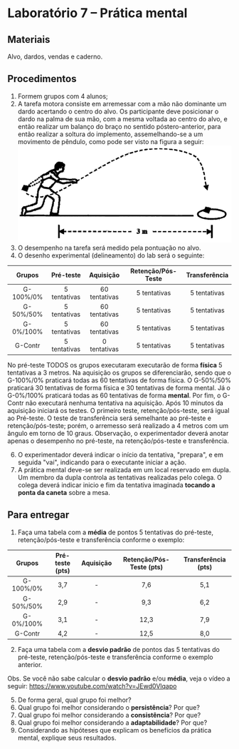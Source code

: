 # Laboratório 7 – Prática mental
## Materiais
Alvo, dardos, vendas e caderno. 
## Procedimentos
1. Formem grupos com 4 alunos;
2. A tarefa motora consiste em arremessar com a mão não dominante um dardo acertando o centro do alvo.  Os participante deve posicionar o dardo na palma de sua mão, com
a mesma voltada ao centro do alvo, e então realizar um balanço do braço no sentido póstero-anterior, para então realizar a soltura do implemento, assemelhando-se a um movimento de pêndulo, como pode ser visto na figura a seguir:
![Texto alternativo](https://github.com/apolinario-souza/teaching/blob/main/AprendizagemMotora(EFI04168)/Lab/FIG/Fig1.png)
4. O desempenho na tarefa será medido pela pontuação no alvo.
5. O desenho experimental (delineamento) do lab será o seguinte:

| Grupos | Pré-teste| Aquisição | Retenção/Pós-Teste |Transferência |
|:-----------:|:-----------:|:-----------:|:-----------:|:-----------:|
|G-100%/0% | 5 tentativas  | 60 tentativas  | 5 tentativas |5 tentativas |
|G-50%/50% | 5 tentativas  | 60 tentativas  |5 tentativas |5 tentativas |
|G-0%/100% | 5 tentativas  | 60 tentativas  |5 tentativas |5 tentativas |
|G-Contr | 5 tentativas  | 0 tentativas  |5 tentativas |5 tentativas |

No pré-teste TODOS os grupos executaram executarão de forma **física** 5 tentativas a 3 metros. Na aquisição os grupos se diferenciarão, sendo que o G-100%/0% praticará todas as 60 tentativas de forma física. O G-50%/50% praticará 30 tentativas de forma física e 30 tentativas de forma mental. Já o G-0%/100% praticará todas as 60 tentativas de forma **mental**. Por fim, o G-Contr não executará nenhuma tentativa na aquisição. Após 10 minutos da aquisição iniciará os testes. O primeiro teste, retenção/pós-teste, será igual ao Pré-teste. O teste de transferência será semelhante ao pré-teste e retenção/pós-teste; porém, o arremesso será realizado a 4 metros com um ângulo em torno de 10 graus. Observação, o experimentador deverá anotar apenas o desempenho no pré-teste, na retenção/pós-teste e transferência.

6. O experimentador deverá indicar o início da tentativa, "prepara", e em seguida "vai", indicando para o executante iniciar a ação.
7. A prática mental deve-se ser realizada em um local reservado em dupla. Um membro da dupla controla as tentativas realizadas pelo colega. O colega deverá indicar inicio e fim da tentativa imaginada **tocando a ponta da caneta** sobre a mesa.  

## Para entregar
1. Faça uma tabela com a **média** de pontos 5 tentativas do pré-teste, retenção/pós-teste e transferência conforme o exemplo:

| Grupos | Pré-teste (pts)| Aquisição | Retenção/Pós-Teste (pts) | Transferência (pts) |
|:-----------:|:-----------:|:-----------:|:-----------:|:-----------:|
|G-100%/0% | 3,7  | - | 7,6 |5,1|
|G-50%/50%| 2,9  | - | 9,3|6,2|
|G-0%/100% | 3,1  | -  |12,3|7,9 |
|G-Contr | 4,2  |- |12,5 |8,0 |

2. Faça uma tabela com a **desvio padrão** de pontos das 5 tentativas do pré-teste, retenção/pós-teste e transferência conforme o exemplo anterior.

Obs. Se você não sabe calcular o **desvio padrão** e/ou **média**, veja o vídeo a seguir: https://www.youtube.com/watch?v=JEwd0Vlqapo

5. De forma geral, qual grupo foi melhor?
6. Qual grupo foi melhor considerando o **persistência**? Por que?
7. Qual grupo foi melhor considerando a **consistência**? Por que?
8. Qual grupo foi melhor considerando a **adaptabilidade**? Por que?
9. Considerando as hipóteses que explicam os benefícios da prática mental, explique seus resultados.

